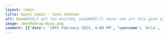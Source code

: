```yaml
---
layout: comic
title: Guest Comic - Jenn Johnson
alt: Don&#039;t get too excited, you&#039;ll never see art this good again here.
image: JennRedraw-Busy.png
comment: [{'date': '10th February 2021, 4:00 PM', 'username': 'bria', 'comment': 'Holy crap an actual artist - <a href="http://www.jennjohnson.com"> Jenn Johnson </a> - redrew an old, very scribbly <a href="http://icrywhileusleep.com/2015/08/11/Busy.html"> comic </a>!  Amazing!  Thanks Jenn!'}]
---
```


